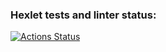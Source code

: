 ### Hexlet tests and linter status:
[![Actions Status](https://github.com/Vladislavinkov/layout-designer-project-58/workflows/hexlet-check/badge.svg)](https://github.com/Vladislavinkov/layout-designer-project-58/actions)
<!-- vlad -->
